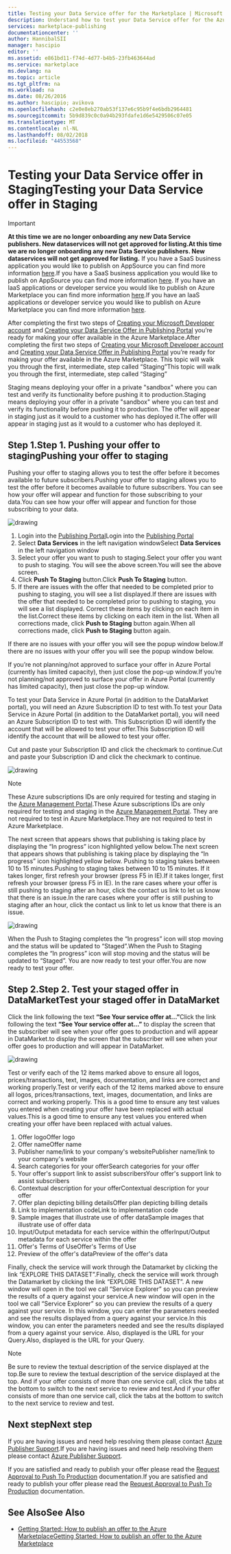 ```yaml
---
title: Testing your Data Service offer for the Marketplace | Microsoft Docs
description: Understand how to test your Data Service offer for the Azure Marketplace.
services: marketplace-publishing
documentationcenter: ''
author: HannibalSII
manager: hascipio
editor: ''
ms.assetid: e861bd11-f74d-4d77-b4b5-23fb463644ad
ms.service: marketplace
ms.devlang: na
ms.topic: article
ms.tgt_pltfrm: na
ms.workload: na
ms.date: 08/26/2016
ms.author: hascipio; avikova
ms.openlocfilehash: c2e0e8eb270ab53f137e6c95b9f4e6bdb2964481
ms.sourcegitcommit: 5b9d839c0c0a94b293fdafe1d6e5429506c07e05
ms.translationtype: MT
ms.contentlocale: nl-NL
ms.lasthandoff: 08/02/2018
ms.locfileid: "44553568"
---
```

# <a name="testing-your-data-service-offer-in-staging"></a><span data-ttu-id="f9bb7-103">Testing your Data Service offer in Staging</span><span class="sxs-lookup"><span data-stu-id="f9bb7-103">Testing your Data Service offer in Staging</span></span>
> [!IMPORTANT]
> <span data-ttu-id="f9bb7-104">**At this time we are no longer onboarding any new Data Service publishers. New dataservices will not get approved for listing.**</span><span class="sxs-lookup"><span data-stu-id="f9bb7-104">**At this time we are no longer onboarding any new Data Service publishers. New dataservices will not get approved for listing.**</span></span> <span data-ttu-id="f9bb7-105">If you have a SaaS business application you would like to publish on AppSource you can find more information [here](https://appsource.microsoft.com/partners).</span><span class="sxs-lookup"><span data-stu-id="f9bb7-105">If you have a SaaS business application you would like to publish on AppSource you can find more information [here](https://appsource.microsoft.com/partners).</span></span> <span data-ttu-id="f9bb7-106">If you have an IaaS applications or developer service you would like to publish on Azure Marketplace you can find more information [here](https://azure.microsoft.com/marketplace/programs/certified/).</span><span class="sxs-lookup"><span data-stu-id="f9bb7-106">If you have an IaaS applications or developer service you would like to publish on Azure Marketplace you can find more information [here](https://azure.microsoft.com/marketplace/programs/certified/).</span></span>
> 
> 

<span data-ttu-id="f9bb7-107">After completing the first two steps of [Creating your Microsoft Developer account](marketplace-publishing-accounts-creation-registration.md) and [Creating your Data Service Offer in Publishing Portal](marketplace-publishing-data-service-creation.md) you’re ready for making your offer available in the Azure Marketplace.</span><span class="sxs-lookup"><span data-stu-id="f9bb7-107">After completing the first two steps of [Creating your Microsoft Developer account](marketplace-publishing-accounts-creation-registration.md) and [Creating your Data Service Offer in Publishing Portal](marketplace-publishing-data-service-creation.md) you’re ready for making your offer available in the Azure Marketplace.</span></span> <span data-ttu-id="f9bb7-108">This topic will walk you through the first, intermediate, step called “Staging”</span><span class="sxs-lookup"><span data-stu-id="f9bb7-108">This topic will walk you through the first, intermediate, step called “Staging”</span></span>

<span data-ttu-id="f9bb7-109">Staging means deploying your offer in a private "sandbox" where you can test and verify its functionality before pushing it to production.</span><span class="sxs-lookup"><span data-stu-id="f9bb7-109">Staging means deploying your offer in a private "sandbox" where you can test and verify its functionality before pushing it to production.</span></span> <span data-ttu-id="f9bb7-110">The offer will appear in staging just as it would to a customer who has deployed it.</span><span class="sxs-lookup"><span data-stu-id="f9bb7-110">The offer will appear in staging just as it would to a customer who has deployed it.</span></span>

## <a name="step-1-pushing-your-offer-to-staging"></a><span data-ttu-id="f9bb7-111">Step 1.</span><span class="sxs-lookup"><span data-stu-id="f9bb7-111">Step 1.</span></span> <span data-ttu-id="f9bb7-112">Pushing your offer to staging</span><span class="sxs-lookup"><span data-stu-id="f9bb7-112">Pushing your offer to staging</span></span>
<span data-ttu-id="f9bb7-113">Pushing your offer to staging allows you to test the offer before it becomes available to future subscribers.</span><span class="sxs-lookup"><span data-stu-id="f9bb7-113">Pushing your offer to staging allows you to test the offer before it becomes available to future subscribers.</span></span>  <span data-ttu-id="f9bb7-114">You can see how your offer will appear and function for those subscribing to your data.</span><span class="sxs-lookup"><span data-stu-id="f9bb7-114">You can see how your offer will appear and function for those subscribing to your data.</span></span>  

  ![drawing](https://docstestmedia1.blob.core.windows.net/azure-media/articles/marketplace-publishing/media/marketplace-publishing-data-service-test-in-staging/step-1.1.png)

1. <span data-ttu-id="f9bb7-116">Login into the [Publishing Portal](https://publish.windowsazure.com)</span><span class="sxs-lookup"><span data-stu-id="f9bb7-116">Login into the [Publishing Portal](https://publish.windowsazure.com)</span></span>
2. <span data-ttu-id="f9bb7-117">Select **Data Services** in the left navigation window</span><span class="sxs-lookup"><span data-stu-id="f9bb7-117">Select **Data Services** in the left navigation window</span></span>
3. <span data-ttu-id="f9bb7-118">Select your offer you want to push to staging.</span><span class="sxs-lookup"><span data-stu-id="f9bb7-118">Select your offer you want to push to staging.</span></span> <span data-ttu-id="f9bb7-119">You will see the above screen.</span><span class="sxs-lookup"><span data-stu-id="f9bb7-119">You will see the above screen.</span></span>
4. <span data-ttu-id="f9bb7-120">Click **Push To Staging** button.</span><span class="sxs-lookup"><span data-stu-id="f9bb7-120">Click **Push To Staging** button.</span></span>  
5. <span data-ttu-id="f9bb7-121">If there are issues with the offer that needed to be completed prior to pushing to staging, you will see a list displayed.</span><span class="sxs-lookup"><span data-stu-id="f9bb7-121">If there are issues with the offer that needed to be completed prior to pushing to staging, you will see a list displayed.</span></span>  <span data-ttu-id="f9bb7-122">Correct these items by clicking on each item in the list.</span><span class="sxs-lookup"><span data-stu-id="f9bb7-122">Correct these items by clicking on each item in the list.</span></span> <span data-ttu-id="f9bb7-123">When all corrections made, click **Push to Staging** button again.</span><span class="sxs-lookup"><span data-stu-id="f9bb7-123">When all corrections made, click **Push to Staging** button again.</span></span>

<span data-ttu-id="f9bb7-124">If there are no issues with your offer you will see the popup window below.</span><span class="sxs-lookup"><span data-stu-id="f9bb7-124">If there are no issues with your offer you will see the popup window below.</span></span>  

<span data-ttu-id="f9bb7-125">If you’re not planning/not approved to surface your offer in Azure Portal (currently has limited capacity), then just close the pop-up window.</span><span class="sxs-lookup"><span data-stu-id="f9bb7-125">If you’re not planning/not approved to surface your offer in Azure Portal (currently has limited capacity), then just close the pop-up window.</span></span>

<span data-ttu-id="f9bb7-126">To test your Data Service in Azure Portal (in addition to the DataMarket portal), you will need an Azure Subscription ID to test with.</span><span class="sxs-lookup"><span data-stu-id="f9bb7-126">To test your Data Service in Azure Portal (in addition to the DataMarket portal), you will need an Azure Subscription ID to test with.</span></span>  <span data-ttu-id="f9bb7-127">This Subscription ID will identify the account that will be allowed to test your offer.</span><span class="sxs-lookup"><span data-stu-id="f9bb7-127">This Subscription ID will identify the account that will be allowed to test your offer.</span></span>  

<span data-ttu-id="f9bb7-128">Cut and paste your Subscription ID and click the checkmark to continue.</span><span class="sxs-lookup"><span data-stu-id="f9bb7-128">Cut and paste your Subscription ID and click the checkmark to continue.</span></span>

  ![drawing](https://docstestmedia1.blob.core.windows.net/azure-media/articles/marketplace-publishing/media/marketplace-publishing-data-service-test-in-staging/step-1.2.png)

> [!NOTE]
> <span data-ttu-id="f9bb7-130">These Azure subscriptions IDs are only required for testing and staging in the [Azure Management Portal](https://manage.windowsazure.com).</span><span class="sxs-lookup"><span data-stu-id="f9bb7-130">These Azure subscriptions IDs are only required for testing and staging in the [Azure Management Portal](https://manage.windowsazure.com).</span></span> <span data-ttu-id="f9bb7-131">They are not required to test in Azure Marketplace.</span><span class="sxs-lookup"><span data-stu-id="f9bb7-131">They are not required to test in Azure Marketplace.</span></span>
> 
> 

<span data-ttu-id="f9bb7-132">The next screen that appears shows that publishing is taking place by displaying the “In progress” icon highlighted yellow below.</span><span class="sxs-lookup"><span data-stu-id="f9bb7-132">The next screen that appears shows that publishing is taking place by displaying the “In progress” icon highlighted yellow below.</span></span> <span data-ttu-id="f9bb7-133">Pushing to staging takes between 10 to 15 minutes.</span><span class="sxs-lookup"><span data-stu-id="f9bb7-133">Pushing to staging takes between 10 to 15 minutes.</span></span>  <span data-ttu-id="f9bb7-134">If it takes longer, first refresh your browser (press F5 in IE).</span><span class="sxs-lookup"><span data-stu-id="f9bb7-134">If it takes longer, first refresh your browser (press F5 in IE).</span></span>  <span data-ttu-id="f9bb7-135">In the rare cases where your offer is still pushing to staging after an hour, click the contact us link to let us know that there is an issue.</span><span class="sxs-lookup"><span data-stu-id="f9bb7-135">In the rare cases where your offer is still pushing to staging after an hour, click the contact us link to let us know that there is an issue.</span></span>

  ![drawing](https://docstestmedia1.blob.core.windows.net/azure-media/articles/marketplace-publishing/media/marketplace-publishing-data-service-test-in-staging/step-1.3.png)

<span data-ttu-id="f9bb7-137">When the Push to Staging completes the “In progress” icon will stop moving and the status will be updated to “Staged”.</span><span class="sxs-lookup"><span data-stu-id="f9bb7-137">When the Push to Staging completes the “In progress” icon will stop moving and the status will be updated to “Staged”.</span></span>  <span data-ttu-id="f9bb7-138">You are now ready to test your offer.</span><span class="sxs-lookup"><span data-stu-id="f9bb7-138">You are now ready to test your offer.</span></span>  

## <a name="step-2-test-your-staged-offer-in-datamarket"></a><span data-ttu-id="f9bb7-139">Step 2.</span><span class="sxs-lookup"><span data-stu-id="f9bb7-139">Step 2.</span></span> <span data-ttu-id="f9bb7-140">Test your staged offer in DataMarket</span><span class="sxs-lookup"><span data-stu-id="f9bb7-140">Test your staged offer in DataMarket</span></span>
<span data-ttu-id="f9bb7-141">Click the link following the text **“See Your service offer at…”**</span><span class="sxs-lookup"><span data-stu-id="f9bb7-141">Click the link following the text **“See Your service offer at…”**</span></span> <span data-ttu-id="f9bb7-142">to display the screen that the subscriber will see when your offer goes to production and will appear in DataMarket.</span><span class="sxs-lookup"><span data-stu-id="f9bb7-142">to display the screen that the subscriber will see when your offer goes to production and will appear in DataMarket.</span></span>

  ![drawing](https://docstestmedia1.blob.core.windows.net/azure-media/articles/marketplace-publishing/media/marketplace-publishing-data-service-test-in-staging/step-2.2.png)

<span data-ttu-id="f9bb7-144">Test or verify each of the 12 items marked above to ensure all logos, prices/transactions, text, images, documentation, and links are correct and working properly.</span><span class="sxs-lookup"><span data-stu-id="f9bb7-144">Test or verify each of the 12 items marked above to ensure all logos, prices/transactions, text, images, documentation, and links are correct and working properly.</span></span>  <span data-ttu-id="f9bb7-145">This is a good time to ensure any test values you entered when creating your offer have been replaced with actual values.</span><span class="sxs-lookup"><span data-stu-id="f9bb7-145">This is a good time to ensure any test values you entered when creating your offer have been replaced with actual values.</span></span>

1. <span data-ttu-id="f9bb7-146">Offer logo</span><span class="sxs-lookup"><span data-stu-id="f9bb7-146">Offer logo</span></span>
2. <span data-ttu-id="f9bb7-147">Offer name</span><span class="sxs-lookup"><span data-stu-id="f9bb7-147">Offer name</span></span>
3. <span data-ttu-id="f9bb7-148">Publisher name/link to your company's website</span><span class="sxs-lookup"><span data-stu-id="f9bb7-148">Publisher name/link to your company's website</span></span>
4. <span data-ttu-id="f9bb7-149">Search categories for your offer</span><span class="sxs-lookup"><span data-stu-id="f9bb7-149">Search categories for your offer</span></span>
5. <span data-ttu-id="f9bb7-150">Your offer's support link to assist subscribers</span><span class="sxs-lookup"><span data-stu-id="f9bb7-150">Your offer's support link to assist subscribers</span></span>
6. <span data-ttu-id="f9bb7-151">Contextual description for your offer</span><span class="sxs-lookup"><span data-stu-id="f9bb7-151">Contextual description for your offer</span></span>
7. <span data-ttu-id="f9bb7-152">Offer plan depicting billing details</span><span class="sxs-lookup"><span data-stu-id="f9bb7-152">Offer plan depicting billing details</span></span>
8. <span data-ttu-id="f9bb7-153">Link to implementation code</span><span class="sxs-lookup"><span data-stu-id="f9bb7-153">Link to implementation code</span></span>
9. <span data-ttu-id="f9bb7-154">Sample images that illustrate use of offer data</span><span class="sxs-lookup"><span data-stu-id="f9bb7-154">Sample images that illustrate use of offer data</span></span>
10. <span data-ttu-id="f9bb7-155">Input/Output metadata for each service within the offer</span><span class="sxs-lookup"><span data-stu-id="f9bb7-155">Input/Output metadata for each service within the offer</span></span>
11. <span data-ttu-id="f9bb7-156">Offer's Terms of Use</span><span class="sxs-lookup"><span data-stu-id="f9bb7-156">Offer's Terms of Use</span></span>
12. <span data-ttu-id="f9bb7-157">Preview of the offer's data</span><span class="sxs-lookup"><span data-stu-id="f9bb7-157">Preview of the offer's data</span></span>

<span data-ttu-id="f9bb7-158">Finally, check the service will work through the Datamarket by clicking the link “EXPLORE THIS DATASET”.</span><span class="sxs-lookup"><span data-stu-id="f9bb7-158">Finally, check the service will work through the Datamarket by clicking the link “EXPLORE THIS DATASET”.</span></span>  <span data-ttu-id="f9bb7-159">A new window will open in the tool we call “Service Explorer” so you can preview the results of a query against your service.</span><span class="sxs-lookup"><span data-stu-id="f9bb7-159">A new window will open in the tool we call “Service Explorer” so you can preview the results of a query against your service.</span></span>  <span data-ttu-id="f9bb7-160">In this window, you can enter the parameters needed and see the results displayed from a query against your service.</span><span class="sxs-lookup"><span data-stu-id="f9bb7-160">In this window, you can enter the parameters needed and see the results displayed from a query against your service.</span></span>   <span data-ttu-id="f9bb7-161">Also, displayed is the URL for your Query.</span><span class="sxs-lookup"><span data-stu-id="f9bb7-161">Also, displayed is the URL for your Query.</span></span>  

> [!NOTE]
> <span data-ttu-id="f9bb7-162">Be sure to review the textual description of the service displayed at the top.</span><span class="sxs-lookup"><span data-stu-id="f9bb7-162">Be sure to review the textual description of the service displayed at the top.</span></span>  <span data-ttu-id="f9bb7-163">And if your offer consists of more than one service call, click the tabs at the bottom to switch to the next service to review and test.</span><span class="sxs-lookup"><span data-stu-id="f9bb7-163">And if your offer consists of more than one service call, click the tabs at the bottom to switch to the next service to review and test.</span></span>
> 
> 

## <a name="next-step"></a><span data-ttu-id="f9bb7-164">Next step</span><span class="sxs-lookup"><span data-stu-id="f9bb7-164">Next step</span></span>
<span data-ttu-id="f9bb7-165">If you are having issues and need help resolving them please contact [Azure Publisher Support](http://go.microsoft.com/fwlink/?LinkId=272975).</span><span class="sxs-lookup"><span data-stu-id="f9bb7-165">If you are having issues and need help resolving them please contact [Azure Publisher Support](http://go.microsoft.com/fwlink/?LinkId=272975).</span></span>

<span data-ttu-id="f9bb7-166">If you are satisfied and ready to publish your offer please read the [Request Approval to Push To Production](marketplace-publishing-push-to-production.md) documentation.</span><span class="sxs-lookup"><span data-stu-id="f9bb7-166">If you are satisfied and ready to publish your offer please read the [Request Approval to Push To Production](marketplace-publishing-push-to-production.md) documentation.</span></span>

## <a name="see-also"></a><span data-ttu-id="f9bb7-167">See Also</span><span class="sxs-lookup"><span data-stu-id="f9bb7-167">See Also</span></span>
* [<span data-ttu-id="f9bb7-168">Getting Started: How to publish an offer to the Azure Marketplace</span><span class="sxs-lookup"><span data-stu-id="f9bb7-168">Getting Started: How to publish an offer to the Azure Marketplace</span></span>](marketplace-publishing-getting-started.md)





